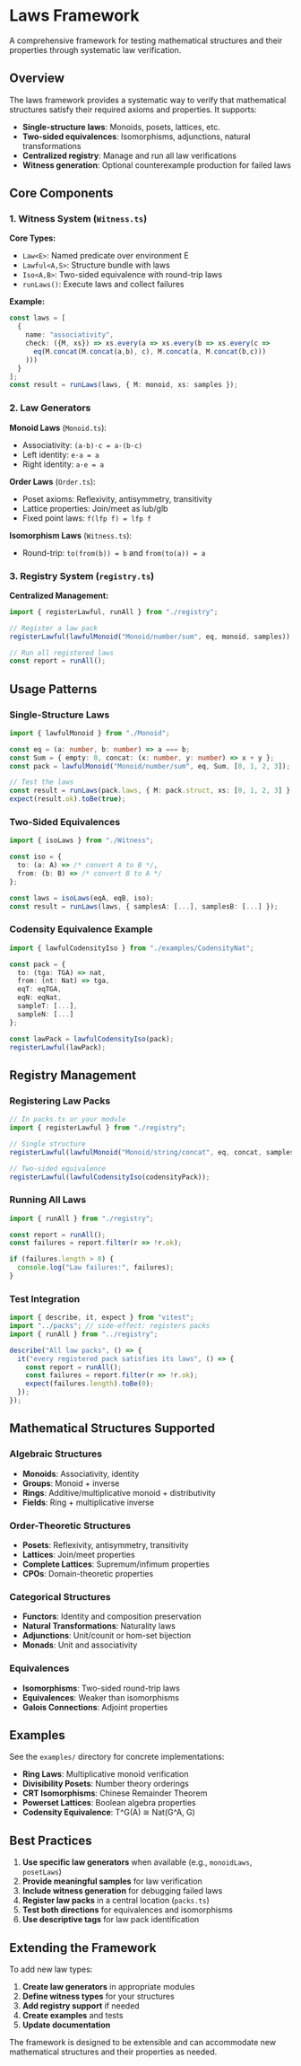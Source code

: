 # Laws Framework

A comprehensive framework for testing mathematical structures and their properties through systematic law verification.

## Overview

The laws framework provides a systematic way to verify that mathematical structures satisfy their required axioms and properties. It supports:

- **Single-structure laws**: Monoids, posets, lattices, etc.
- **Two-sided equivalences**: Isomorphisms, adjunctions, natural transformations
- **Centralized registry**: Manage and run all law verifications
- **Witness generation**: Optional counterexample production for failed laws

## Core Components

### 1. Witness System (`Witness.ts`)

**Core Types:**
- `Law<E>`: Named predicate over environment E
- `Lawful<A,S>`: Structure bundle with laws
- `Iso<A,B>`: Two-sided equivalence with round-trip laws
- `runLaws()`: Execute laws and collect failures

**Example:**
```typescript
const laws = [
  {
    name: "associativity",
    check: ({M, xs}) => xs.every(a => xs.every(b => xs.every(c =>
      eq(M.concat(M.concat(a,b), c), M.concat(a, M.concat(b,c)))
    )))
  }
];
const result = runLaws(laws, { M: monoid, xs: samples });
```

### 2. Law Generators

**Monoid Laws** (`Monoid.ts`):
- Associativity: `(a·b)·c = a·(b·c)`
- Left identity: `e·a = a`
- Right identity: `a·e = a`

**Order Laws** (`Order.ts`):
- Poset axioms: Reflexivity, antisymmetry, transitivity
- Lattice properties: Join/meet as lub/glb
- Fixed point laws: `f(lfp f) = lfp f`

**Isomorphism Laws** (`Witness.ts`):
- Round-trip: `to(from(b)) = b` and `from(to(a)) = a`

### 3. Registry System (`registry.ts`)

**Centralized Management:**
```typescript
import { registerLawful, runAll } from "./registry";

// Register a law pack
registerLawful(lawfulMonoid("Monoid/number/sum", eq, monoid, samples));

// Run all registered laws
const report = runAll();
```

## Usage Patterns

### Single-Structure Laws

```typescript
import { lawfulMonoid } from "./Monoid";

const eq = (a: number, b: number) => a === b;
const Sum = { empty: 0, concat: (x: number, y: number) => x + y };
const pack = lawfulMonoid("Monoid/number/sum", eq, Sum, [0, 1, 2, 3]);

// Test the laws
const result = runLaws(pack.laws, { M: pack.struct, xs: [0, 1, 2, 3] });
expect(result.ok).toBe(true);
```

### Two-Sided Equivalences

```typescript
import { isoLaws } from "./Witness";

const iso = {
  to: (a: A) => /* convert A to B */,
  from: (b: B) => /* convert B to A */
};

const laws = isoLaws(eqA, eqB, iso);
const result = runLaws(laws, { samplesA: [...], samplesB: [...] });
```

### Codensity Equivalence Example

```typescript
import { lawfulCodensityIso } from "./examples/CodensityNat";

const pack = {
  to: (tga: TGA) => nat,
  from: (nt: Nat) => tga,
  eqT: eqTGA,
  eqN: eqNat,
  sampleT: [...],
  sampleN: [...]
};

const lawPack = lawfulCodensityIso(pack);
registerLawful(lawPack);
```

## Registry Management

### Registering Law Packs

```typescript
// In packs.ts or your module
import { registerLawful } from "./registry";

// Single structure
registerLawful(lawfulMonoid("Monoid/string/concat", eq, concat, samples));

// Two-sided equivalence
registerLawful(lawfulCodensityIso(codensityPack));
```

### Running All Laws

```typescript
import { runAll } from "./registry";

const report = runAll();
const failures = report.filter(r => !r.ok);

if (failures.length > 0) {
  console.log("Law failures:", failures);
}
```

### Test Integration

```typescript
import { describe, it, expect } from "vitest";
import "../packs"; // side-effect: registers packs
import { runAll } from "../registry";

describe("All law packs", () => {
  it("every registered pack satisfies its laws", () => {
    const report = runAll();
    const failures = report.filter(r => !r.ok);
    expect(failures.length).toBe(0);
  });
});
```

## Mathematical Structures Supported

### Algebraic Structures
- **Monoids**: Associativity, identity
- **Groups**: Monoid + inverse
- **Rings**: Additive/multiplicative monoid + distributivity
- **Fields**: Ring + multiplicative inverse

### Order-Theoretic Structures
- **Posets**: Reflexivity, antisymmetry, transitivity
- **Lattices**: Join/meet properties
- **Complete Lattices**: Supremum/infimum properties
- **CPOs**: Domain-theoretic properties

### Categorical Structures
- **Functors**: Identity and composition preservation
- **Natural Transformations**: Naturality laws
- **Adjunctions**: Unit/counit or hom-set bijection
- **Monads**: Unit and associativity

### Equivalences
- **Isomorphisms**: Two-sided round-trip laws
- **Equivalences**: Weaker than isomorphisms
- **Galois Connections**: Adjoint properties

## Examples

See the `examples/` directory for concrete implementations:

- **Ring Laws**: Multiplicative monoid verification
- **Divisibility Posets**: Number theory orderings
- **CRT Isomorphisms**: Chinese Remainder Theorem
- **Powerset Lattices**: Boolean algebra properties
- **Codensity Equivalence**: T^G(A) ≅ Nat(G^A, G)

## Best Practices

1. **Use specific law generators** when available (e.g., `monoidLaws`, `posetLaws`)
2. **Provide meaningful samples** for law verification
3. **Include witness generation** for debugging failed laws
4. **Register law packs** in a central location (`packs.ts`)
5. **Test both directions** for equivalences and isomorphisms
6. **Use descriptive tags** for law pack identification

## Extending the Framework

To add new law types:

1. **Create law generators** in appropriate modules
2. **Define witness types** for your structures
3. **Add registry support** if needed
4. **Create examples** and tests
5. **Update documentation**

The framework is designed to be extensible and can accommodate new mathematical structures and their properties as needed.